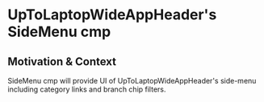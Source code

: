# UpToLaptopWideAppHeader's SideMenu cmp

## Motivation & Context

SideMenu cmp will provide UI of UpToLaptopWideAppHeader's side-menu including category links and branch chip filters.
